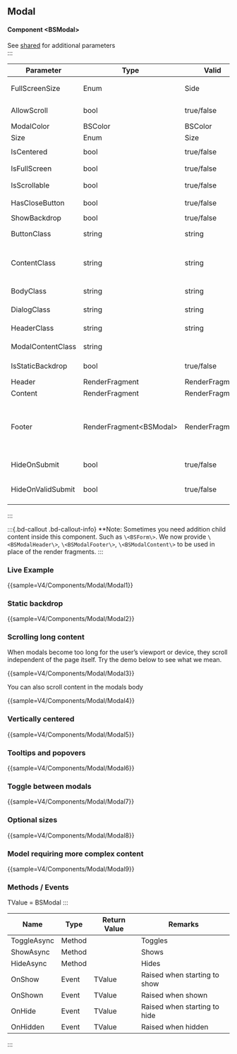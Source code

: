 ﻿## Modal
#### Component \<BSModal\>
See [shared](layout/shared) for additional parameters    
:::

| Parameter         | Type                      | Valid          | Remarks/Output                                                                     | 
|-------------------|---------------------------|----------------|------------------------------------------------------------------------------------|
| FullScreenSize    | Enum                      | Side           | `.modal-fullscreen-[]-down`                                                        | {.table-striped}
| AllowScroll       | bool                      | true/false     | Allows Body Scrolling                                                              | 
| ModalColor        | BSColor                   | BSColor        |                                                                                    |
| Size              | Enum                      | Size           | `.modal-[]`                                                                        |
| IsCentered        | bool                      | true/false     | `.modal-dialog-centered`                                                           |
| IsFullScreen      | bool                      | true/false     | `.modal-fullscreen`                                                                |
| IsScrollable      | bool                      | true/false     | `.modal-dialog-scrollable`                                                         |
| HasCloseButton    | bool                      | true/false     | Includes `.btn-close`                                                              |
| ShowBackdrop      | bool                      | true/false     |                                                                                    |
| ButtonClass       | string                    | string         | custom class for the close button                                                  |
| ContentClass      | string                    | string         | custom class for `modal-body` - obsolete: use BodyClass                            |
| BodyClass         | string                    | string         | custom class for `modal-body`                                                      |
| DialogClass       | string                    | string         | custom class for `modal-dialog`                                                    |
| HeaderClass       | string                    | string         | custom class for `modal-header`                                                    |
| ModalContentClass | string                    |                | custom class for `modal-content`                                                   |
| IsStaticBackdrop  | bool                      | true/false     | Ignores backdrop clicks                                                            |
| Header            | RenderFragment            | RenderFragment | Nested Content                                                                     |
| Content           | RenderFragment            | RenderFragment | Nested Content                                                                     |
| Footer            | RenderFragment\<BSModal\> | RenderFragment | Nested Content BSModal is assigned by a self reference you do not need to pass it. |
| HideOnSubmit      | bool                      | true/false     | Hides modal on BSForm submit.                                                      |
| HideOnValidSubmit | bool                      | true/false     | Hides modal on Valid BSForm submit.                                                |

:::

:::{.bd-callout .bd-callout-info}
**Note: Sometimes you need addition child content inside this component. Such as `\<BSForm\>`. We now provide `\<BSModalHeader\>`, `\<BSModalFooter\>`, `\<BSModalContent\>` to be used in place of the render fragments.
:::

### Live Example

{{sample=V4/Components/Modal/Modal1}}

### Static backdrop

{{sample=V4/Components/Modal/Modal2}}

### Scrolling long content
When modals become too long for the user’s viewport or device, they scroll independent of the page itself. Try the demo below to see what we mean.

{{sample=V4/Components/Modal/Modal3}}

You can also scroll content in the modals body

{{sample=V4/Components/Modal/Modal4}}

### Vertically centered

{{sample=V4/Components/Modal/Modal5}}

### Tooltips and popovers

{{sample=V4/Components/Modal/Modal6}}

### Toggle between modals

{{sample=V4/Components/Modal/Modal7}}

### Optional sizes

{{sample=V4/Components/Modal/Modal8}}

### Model requiring more complex content

{{sample=V4/Components/Modal/Modal9}}

### Methods / Events
TValue = BSModal
:::

| Name        | Type   | Return Value | Remarks                      |
|-------------|--------|--------------|------------------------------|
| ToggleAsync | Method |              | Toggles                      |
| ShowAsync   | Method |              | Shows                        |
| HideAsync   | Method |              | Hides                        |
| OnShow      | Event  | TValue       | Raised when starting to show |
| OnShown     | Event  | TValue       | Raised when shown            |
| OnHide      | Event  | TValue       | Raised when starting to hide |
| OnHidden    | Event  | TValue       | Raised when hidden           |
:::
